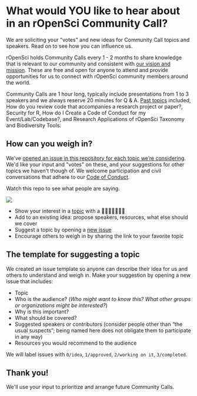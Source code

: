 # What would YOU like to hear about in an rOpenSci Community Call? 

We are soliciting your "votes" and new ideas for Community Call topics and speakers. Read on to see how you can influence us. 

rOpenSci holds Community Calls every 1 - 2 months to share knowledge that is relevant to our community and consistent with [our vision and mission](https://ropensci.org/about/). These are free and open for anyone to attend and provide opportunities for us to connect with rOpenSci community members around the world.

Community Calls are 1 hour long, typically include presentations from 1 to 3 speakers and we always reserve 20 minutes for Q & A. [Past topics](https://ropensci.org/commcalls/) included, How do you review code that accompanies a research project or paper?, Security for R, How do I Create a Code of Conduct for my Event/Lab/Codebase?, and Research Applications of rOpenSci Taxonomy and Biodiversity Tools.

## How can you weigh in?

We’ve [opened an issue in this repository for each topic we’re considering](https://github.com/ropensci-org/community-calls/issues). We'd like your input and "votes" on these, and your suggestions for other topics we haven't though of. We welcome participation and civil conversations that adhere to our [Code of Conduct](https://ropensci.org/code-of-conduct/).

Watch this repo to see what people are saying.

![](https://i.imgur.com/YXdUmjr.png)

- Show your interest in a [topic](https://github.com/ropensci-org/community-calls/issues) with a 👍🏼🎉🚀👎🏼😕
- Add to an existing idea: propose speakers, resources, what else should we cover
- Suggest a topic by opening a [new issue](https://github.com/ropensci-org/community-calls/issues/new/choose)
- Encourage others to weigh in by sharing the link to your favorite topic

## The template for suggesting a topic

We created an issue template so anyone can describe their idea for us and others to understand and weigh in. Make your suggestion by opening a new issue that includes:

- Topic
- Who is the audience? (_Who might want to know this? What other groups or organizations might be interested?_)
- Why is this important?
- What should be covered?
- Suggested speakers or contributors (consider people other than “the usual suspects”; being named here does not obligate them to participate in any way)
- Resources you would recommend to the audience

We will label issues with `0/idea`, `1/approved`, `2/working on it`, `3/completed`. 

## Thank you!
We'll use your input to prioritize and arrange future Community Calls. 
